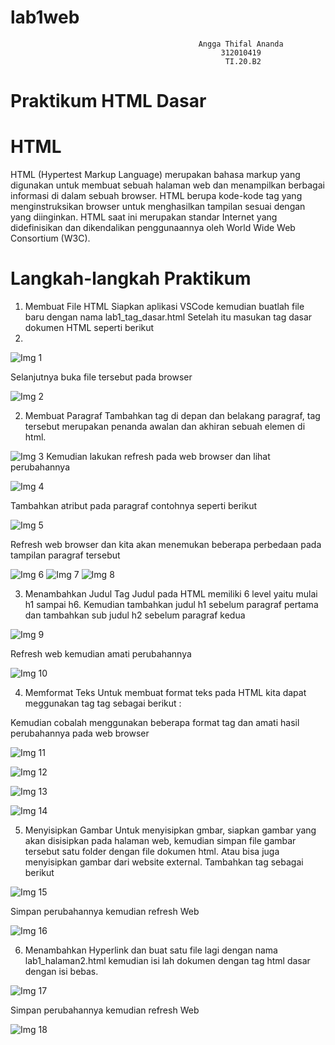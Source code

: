 # lab1web
                                              Angga Thifal Ananda
                                                   312010419
                                                    TI.20.B2                                                 
# Praktikum HTML Dasar
# HTML
HTML (Hypertest Markup Language) merupakan bahasa markup yang digunakan untuk membuat sebuah halaman web dan menampilkan berbagai informasi di dalam sebuah browser. HTML berupa kode-kode tag yang menginstruksikan browser untuk menghasilkan tampilan sesuai dengan yang diinginkan. HTML saat ini merupakan standar Internet yang didefinisikan dan dikendalikan penggunaannya oleh World Wide Web Consortium (W3C).
# Langkah-langkah Praktikum
1. Membuat File HTML Siapkan aplikasi VSCode kemudian buatlah file baru dengan nama lab1_tag_dasar.html Setelah itu masukan tag dasar dokumen HTML seperti berikut
2. 
![Img 1](https://user-images.githubusercontent.com/73052649/158125202-12f9d421-8042-48e5-8695-884366a1d5ba.png)

Selanjutnya buka file tersebut pada browser

![Img 2](https://user-images.githubusercontent.com/73052649/158125895-3a09a356-3f48-4ccf-923a-98433da9f42b.png)

2. Membuat Paragraf Tambahkan tag di depan dan belakang paragraf, tag tersebut merupakan penanda awalan dan akhiran sebuah elemen di html.

![Img 3](https://user-images.githubusercontent.com/73052649/158125981-887028e3-82b3-4279-a330-861b4620949f.png)
Kemudian lakukan refresh pada web browser dan lihat perubahannya

![Img 4](https://user-images.githubusercontent.com/73052649/158126095-8506c132-be92-46f0-8336-d85770a9720a.png)

Tambahkan atribut pada paragraf contohnya seperti berikut

![Img 5](https://user-images.githubusercontent.com/73052649/158126168-66938ddc-0585-4092-b411-b0beff8c8ae5.png)

Refresh web browser dan kita akan menemukan beberapa perbedaan pada tampilan paragraf tersebut

![Img 6](https://user-images.githubusercontent.com/73052649/158126331-08c7eb2c-5088-4a9b-a36d-407b66c552ac.png)
![Img 7](https://user-images.githubusercontent.com/73052649/158126359-578038b9-5097-48fb-a250-8d6447e4f0d0.png)
![Img 8](https://user-images.githubusercontent.com/73052649/158126373-34655160-9ff3-45c7-8d84-f4e865a83861.png)

3. Menambahkan Judul Tag Judul pada HTML memiliki 6 level yaitu mulai h1 sampai h6. Kemudian tambahkan judul h1 sebelum paragraf pertama dan tambahkan sub judul h2 sebelum paragraf kedua

![Img 9](https://user-images.githubusercontent.com/73052649/158126643-2f8b2b4a-8dce-4f54-95a6-859fa0cccaa9.png)

Refresh web kemudian amati perubahannya

![Img 10](https://user-images.githubusercontent.com/73052649/158126680-09d5747b-1f8a-4e7d-b1ad-f647a3544c76.png)

4. Memformat Teks Untuk membuat format teks pada HTML kita dapat meggunakan tag tag sebagai berikut :

Kemudian cobalah menggunakan beberapa format tag dan amati hasil perubahannya pada web browser

![Img 11](https://user-images.githubusercontent.com/73052649/158126788-dd7ebab3-ad35-4979-b2d4-5dfc49cdbbc2.png)

![Img 12](https://user-images.githubusercontent.com/73052649/158126834-05acf65d-461c-4e73-828a-ae1f7b6481bc.png)

![Img 13](https://user-images.githubusercontent.com/73052649/158127828-b52b6ef1-2351-42b7-8b44-0f096bf376cd.png)

![Img 14](https://user-images.githubusercontent.com/73052649/158127854-329e4e2b-09cb-4d46-ae24-5d482f020637.png)

5. Menyisipkan Gambar Untuk menyisipkan gmbar, siapkan gambar yang akan disisipkan pada halaman web, kemudian simpan file gambar tersebut satu folder dengan file dokumen html. Atau bisa juga menyisipkan gambar dari website external. Tambahkan tag sebagai berikut

![Img 15](https://user-images.githubusercontent.com/73052649/158127882-7ddfd48f-5e2b-4f57-8a1a-c94ffe83bf77.png)

Simpan perubahannya kemudian refresh Web

![Img 16](https://user-images.githubusercontent.com/73052649/158127986-d26ee932-3f09-42d4-8faf-cc7cd876e4c5.png)

6. Menambahkan Hyperlink dan buat satu file lagi dengan nama lab1_halaman2.html kemudian isi lah dokumen dengan tag html dasar dengan isi bebas. 

![Img 17](https://user-images.githubusercontent.com/73052649/158129592-8e789a7d-85f0-474c-b228-5b3889f5f826.png)

Simpan perubahannya kemudian refresh Web

![Img 18](https://user-images.githubusercontent.com/73052649/158129619-e84ded4c-e674-40ee-9d8f-26a7b95aabdc.png)




